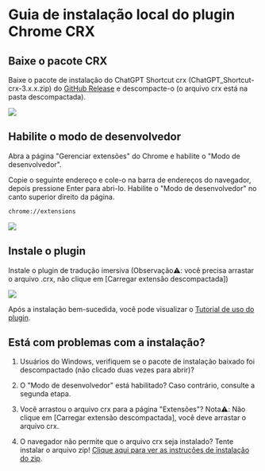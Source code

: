# Guia de instalação local do plugin Chrome CRX

## Baixe o pacote CRX

Baixe o pacote de instalação do ChatGPT Shortcut crx (ChatGPT_Shortcut-crx-3.x.x.zip) do [GitHub Release](https://github.com/rockbenben/ChatGPT-Shortcut/releases/latest) e descompacte-o (o arquivo crx está na pasta descompactada).

![](https://img.newzone.top/2024-08-12-21-47-10.png?imageMogr2/format/webp)

## Habilite o modo de desenvolvedor

Abra a página "Gerenciar extensões" do Chrome e habilite o "Modo de desenvolvedor".

Copie o seguinte endereço e cole-o na barra de endereços do navegador, depois pressione Enter para abri-lo. Habilite o "Modo de desenvolvedor" no canto superior direito da página.

```txt
chrome://extensions
```

![](https://img.newzone.top/2024-08-12-22-05-52.png?imageMogr2/format/webp)

## Instale o plugin

Instale o plugin de tradução imersiva (Observação⚠️: você precisa arrastar o arquivo .crx, não clique em [Carregar extensão descompactada])

![](https://img.newzone.top/2024-08-12-22-16-38.png?imageMogr2/format/webp)

Após a instalação bem-sucedida, você pode visualizar o [Tutorial de uso do plugin](./usage.md).

## Está com problemas com a instalação?

1. Usuários do Windows, verifiquem se o pacote de instalação baixado foi descompactado (não clicado duas vezes para abrir)?

2. O "Modo de desenvolvedor" está habilitado? Caso contrário, consulte a segunda etapa.

3. Você arrastou o arquivo crx para a página "Extensões"? Nota⚠️: Não clique em [Carregar extensão descompactada], você deve arrastar o arquivo crx.

4. O navegador não permite que o arquivo crx seja instalado? Tente instalar o arquivo zip! [Clique aqui para ver as instruções de instalação do zip](./manual-chrome-extension-zip.md).
